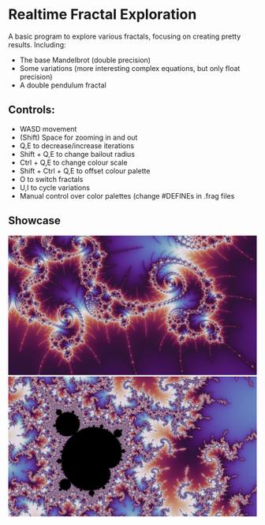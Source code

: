 <h1>Realtime Fractal Exploration</h1>
<p>A basic program to explore various fractals, focusing on creating pretty results. Including:</p>
<ul>
  <li>The base Mandelbrot (double precision)</li>
  <li>Some variations (more interesting complex equations, but only float precision)</li>
  <li>A double pendulum fractal</li>
</ul>

<h2>Controls:</h2>
<ul>
  <li>WASD movement</li>
  <li>(Shift) Space for zooming in and out</li>
  <li>Q,E to decrease/increase iterations</li>
  <li>Shift + Q,E to change bailout radius</li>
  <li>Ctrl + Q,E to change colour scale</li>
  <li>Shift + Ctrl + Q,E to offset colour palette</li>
  <li>O to switch fractals</li>
  <li>U,I to cycle variations</li>
  <li>Manual control over color palettes (change #DEFINEs in .frag files</li>
</ul>

<h2>Showcase</h2>
<img src="images/dark.png" alt="Swirls"></img>
<img src="images/mishapen.png" alt="Minibrot"></img>
